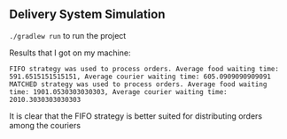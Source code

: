 ## Delivery System Simulation

```./gradlew run``` to run the project

Results that I got on my machine:
```
FIFO strategy was used to process orders. Average food waiting time: 591.6515151515151, Average courier waiting time: 605.0909090909091
MATCHED strategy was used to process orders. Average food waiting time: 1901.0530303030303, Average courier waiting time: 2010.3030303030303
```
It is clear that the FIFO strategy is better suited for distributing orders among the couriers
